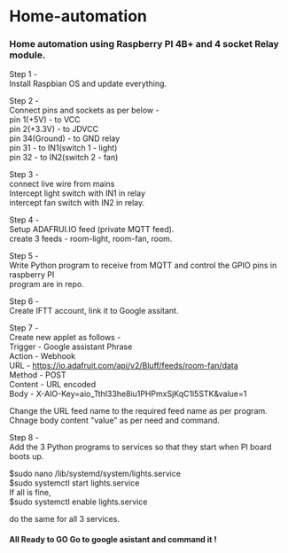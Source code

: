 # Home-automation

<h3>Home automation using Raspberry PI 4B+ and 4 socket Relay module.</h3> 

Step 1 - <br>
Install Raspbian OS and update everything. <br>

Step 2 - <br>
Connect pins and sockets as per below - <br>
pin 1(+5V) - to VCC<br>
pin 2(+3.3V) - to JDVCC<br>
pin 34(Ground) - to GND relay<br>
pin 31 - to IN1(switch 1 - light)<br>
pin 32 - to IN2(switch 2 - fan)<br>

Step 3 - <br>
connect live wire from mains <br>
Intercept light switch with IN1 in relay<br>
intercept fan switch with IN2 in relay. <br>

Step 4 - <br>
Setup ADAFRUI.IO feed (private MQTT feed). <br>
create 3 feeds - room-light, room-fan, room.<br>

Step 5 - <br>
Write Python program to receive from MQTT and control the GPIO pins in raspberry PI<br>
program are in repo. <br>

Step 6 - <br>
Create IFTT account, link it to Google assitant. <br>

Step 7 - <br>
Create new applet as follows - <br>
Trigger - Google assistant Phrase<br>
Action - Webhook<br>
URL - https://io.adafruit.com/api/v2/Bluff/feeds/room-fan/data<br>
Method - POST<br>
Content - URL encoded<br>
Body - X-AIO-Key=aio_TthI33he8iu1PHPmxSjKqC1l5STK&value=1<br>

Change the URL feed name to the required feed name as per program.<br>
Chnage body content "value" as per need and command. <br>

Step 8 - <br>
Add the 3 Python programs to services so that they start when PI board boots up. <br>

$sudo nano /lib/systemd/system/lights.service<br>
$sudo systemctl start lights.service<br>
If all is fine, <br>
$sudo systemctl enable lights.service<br>

do the same for all 3 services.<br>

<h4> All Ready to GO
Go to google asistant and command it !</h4>
